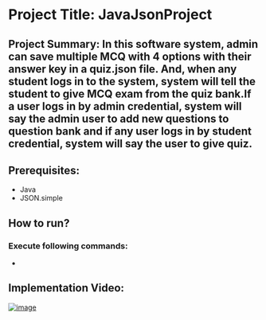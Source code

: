 # Project Title: JavaJsonProject
## Project Summary: In this software system, admin can save multiple MCQ with 4 options with their answer key in a quiz.json file. And, when any student logs in to the system, system will tell the student to give MCQ exam from the quiz bank.If a user logs in by admin credential, system will say the admin user to add new questions to question bank and if any user logs in  by student credential, system will say the user to give quiz. 




## Prerequisites:
- Java
- JSON.simple
## How to run?
### Execute following commands:
- ```  ```
## Implementation Video:
[![image](https://github.com/user-attachments/assets/8590f38a-1926-44d1-b7c1-5c14107208df)](https://drive.google.com/file/d/1pDSejy_k4Zy-GLQbSTE782bB9VaHkADY/view?usp=sharing)

